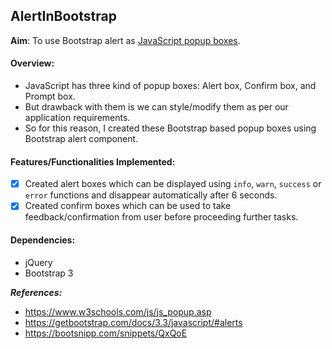 ## AlertInBootstrap

**Aim**: To use Bootstrap alert as [JavaScript popup boxes](https://www.w3schools.com/js/js_popup.asp).

#### Overview:
- JavaScript has three kind of popup boxes: Alert box, Confirm box, and Prompt box.
- But drawback with them is we can style/modify them as per our application requirements.
- So for this reason, I created these Bootstrap based popup boxes using Bootstrap alert component.

#### Features/Functionalities Implemented:
- [x] Created alert boxes which can be displayed using `info`, `warn`, `success` or `error` functions and disappear automatically after 6 seconds.
- [x] Created confirm boxes which can be used to take feedback/confirmation from user before proceeding further tasks.

#### Dependencies:
- jQuery
- Bootstrap 3

**_References:_**
- https://www.w3schools.com/js/js_popup.asp
- https://getbootstrap.com/docs/3.3/javascript/#alerts
- https://bootsnipp.com/snippets/QxQoE
